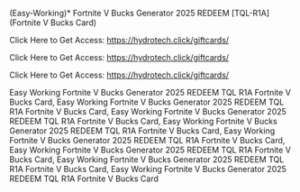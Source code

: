 (Easy-Working)* Fortnite V Bucks Generator 2025 REDEEM [TQL-R1A] (Fortnite V Bucks Card)

Click Here to Get Access: https://hydrotech.click/giftcards/

Click Here to Get Access: https://hydrotech.click/giftcards/

Click Here to Get Access: https://hydrotech.click/giftcards/

 Easy Working Fortnite V Bucks Generator 2025 REDEEM TQL R1A Fortnite V Bucks Card, Easy Working Fortnite V Bucks Generator 2025 REDEEM TQL R1A Fortnite V Bucks Card, Easy Working Fortnite V Bucks Generator 2025 REDEEM TQL R1A Fortnite V Bucks Card, Easy Working Fortnite V Bucks Generator 2025 REDEEM TQL R1A Fortnite V Bucks Card, Easy Working Fortnite V Bucks Generator 2025 REDEEM TQL R1A Fortnite V Bucks Card, Easy Working Fortnite V Bucks Generator 2025 REDEEM TQL R1A Fortnite V Bucks Card, Easy Working Fortnite V Bucks Generator 2025 REDEEM TQL R1A Fortnite V Bucks Card, Easy Working Fortnite V Bucks Generator 2025 REDEEM TQL R1A Fortnite V Bucks Card
